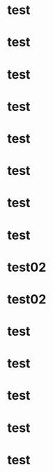 # test
# test
# test
# test
# test
# test
# test
# test
# test02
# test02
# test
# test
# test
# test
# test
